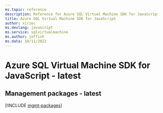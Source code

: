 ```yaml
---
ms.topic: reference
description: Reference for Azure SQL Virtual Machine SDK for JavaScript
title: Azure SQL Virtual Machine SDK for JavaScript
author: xirzec
ms.devlang: javascript
ms.service: sqlvirtualmachine
ms.author: jeffish
ms.data: 10/11/2022
---
```

# Azure SQL Virtual Machine SDK for JavaScript - latest

## Management packages - latest
[!INCLUDE [mgmt-packages](sql-virtual-machine-mgmt-index.md)]
